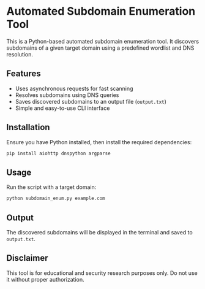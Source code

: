 # Automated Subdomain Enumeration Tool

This is a Python-based automated subdomain enumeration tool. It discovers subdomains of a given target domain using a predefined wordlist and DNS resolution.

## Features
- Uses asynchronous requests for fast scanning
- Resolves subdomains using DNS queries
- Saves discovered subdomains to an output file (`output.txt`)
- Simple and easy-to-use CLI interface

## Installation
Ensure you have Python installed, then install the required dependencies:
```bash
pip install aiohttp dnspython argparse
```

## Usage
Run the script with a target domain:
```bash
python subdomain_enum.py example.com
```

## Output
The discovered subdomains will be displayed in the terminal and saved to `output.txt`.

## Disclaimer
This tool is for educational and security research purposes only. Do not use it without proper authorization.

